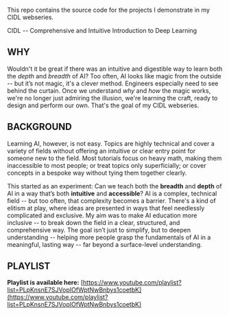 This repo contains the source code for the projects I demonstrate in my CIDL webseries.

CIDL -- Comprehensive and Intuitive Introduction to Deep Learning

## WHY

Wouldn't it be great if there was an intuitive and digestible way to learn both the *depth* and *breadth* of AI? Too often, AI looks like magic from the outside -- but it’s not magic, it's a clever method. Engineers especially need to see behind the curtain. Once we understand *why* and *how* the magic works, we're no longer just admiring the illusion, we're learning the craft, ready to design and perform our own. That's the goal of my CIDL webseries.

## BACKGROUND

Learning AI, however, is not easy. Topics are highly technical and cover a variety of fields without offering an intuitive or clear entry point for someone new to the field. Most tutorials focus on heavy math, making them inaccessible to most people; or treat topics only superficially; or cover concepts in a bespoke way without tying them together clearly. 

This started as an experiment: Can we teach both the **breadth** and **depth** of AI in a way that’s both **intuitive** and **accessible**? AI is a complex, technical field -- but too often, that complexity becomes a barrier. There's a kind of elitism at play, where ideas are presented in ways that feel needlessly complicated and exclusive. My aim was to make AI education more inclusive -- to break down the field in a clear, structured, and comprehensive way. The goal isn’t just to simplify, but to deepen understanding -- helping more people grasp the fundamentals of AI in a meaningful, lasting way -- far beyond a surface-level understanding.

## PLAYLIST

**Playlist is available here:** [https://www.youtube.com/playlist?list=PLpKnsnE7SJVopIOfWptNwBnbys1coetbK](https://www.youtube.com/playlist?list=PLpKnsnE7SJVopIOfWptNwBnbys1coetbK)
